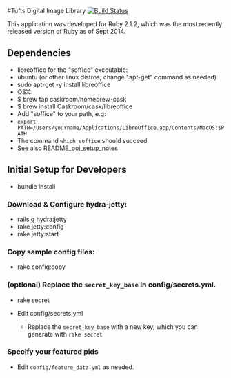 #Tufts Digital Image Library
[![Build Status](https://travis-ci.org/curationexperts/trove.svg?branch=master)](https://travis-ci.org/curationexperts/trove)

This application was developed for Ruby 2.1.2, which was the most recently released version of Ruby as of Sept 2014.

## Dependencies
* libreoffice for the "soffice" executable:
 * ubuntu (or other linux distros; change "apt-get" command as needed)
  * sudo apt-get -y install libreoffice
 * OSX:
  * $ brew tap caskroom/homebrew-cask
  * $ brew install Caskroom/cask/libreoffice
  * Add "soffice" to your path, e.g:
   * ```export PATH=/Users/yourname/Applications/LibreOffice.app/Contents/MacOS:$PATH```
 * The command ```which soffice``` should succeed
* See also README_poi_setup_notes

## Initial Setup for Developers

* bundle install

### Download & Configure hydra-jetty:
* rails g hydra:jetty
* rake jetty:config
* rake jetty:start

### Copy sample config files:
* rake config:copy

### (optional) Replace the ```secret_key_base``` in config/secrets.yml.
* rake secret

* Edit config/secrets.yml
  * Replace the ```secret_key_base``` with a new key, which you can generate with ```rake secret```

### Specify your featured pids

* Edit ```config/feature_data.yml``` as needed.
